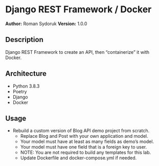 # Django REST Framework / Docker

**Author:** Roman Sydoruk **Version:** 1.0.0

## Description

Django REST Framework to create an API, then “containerize” it with Docker.

## Architecture

* Python 3.8.3
* Poetry
* Django
* Docker

## Usage 
* Rebuild a custom version of Blog API demo project from scratch.
    * Replace Blog and Post with your own application and model.
    * Your model must have at least as many fields as demo’s model.
    * Your model must have one field that is a foreign key to user.
    * NOTE: You are not required to build any templates for this lab.
    * Update Dockerfile and docker-compose.yml if needed.